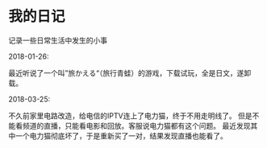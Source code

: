 # 我的日记

记录一些日常生活中发生的小事

2018-01-26:

最近听说了一个叫”旅かえる“（旅行青蛙）的游戏，下载试玩，全是日文，遂卸载。

2018-03-25:

不久前家里电路改造，给电信的IPTV连上了电力猫，终于不用走明线了。
但是不能看频道的直播，只能看电影和回放。客服说电力猫都有这个问题。
最近发现其中一个电力猫彻底坏了，于是重新买了一对，结果发现直播也能看了。
